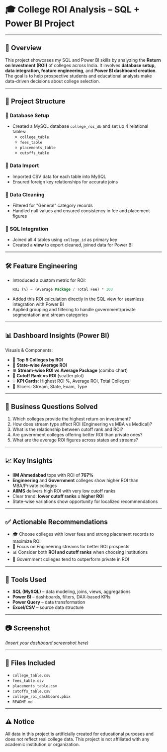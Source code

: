 # 🎓 College ROI Analysis – SQL + Power BI Project

---

## 📘 Overview

This project showcases my SQL and Power BI skills by analyzing the **Return on Investment (ROI)** of colleges across India. It involves **database setup, data integration, feature engineering**, and **Power BI dashboard creation**. The goal is to help prospective students and educational analysts make data-driven decisions about college selection.

---

## 📁 Project Structure

### 🔹 Database Setup
- Created a MySQL database `college_roi_db` and set up 4 relational tables:
  - `college_table`
  - `fees_table`
  - `placements_table`
  - `cutoffs_table`

### 🔹 Data Import
- Imported CSV data for each table into MySQL
- Ensured foreign key relationships for accurate joins

### 🔹 Data Cleaning
- Filtered for "General" category records
- Handled null values and ensured consistency in fee and placement figures

### 🔹 SQL Integration
- Joined all 4 tables using `college_id` as primary key
- Created a **view** to export cleaned, joined data for Power BI

---

## 🛠 Feature Engineering

- Introduced a custom metric for ROI:
  ```sql
  ROI (%) = (Average Package / Total Fee) * 100
  ```
- Added this ROI calculation directly in the SQL view for seamless integration with Power BI
- Applied grouping and filtering to handle government/private segmentation and stream categories

---

## 📊 Dashboard Insights (Power BI)

Visuals & Components:
- 📌 **Top 5 Colleges by ROI**
- 📍 **State-wise Average ROI**
- ⚙️ **Stream-wise ROI vs Average Package** (combo chart)
- 🎯 **Cutoff Rank vs ROI** (scatter plot)
- 💡 **KPI Cards**: Highest ROI %, Average ROI, Total Colleges
- 🔄 Slicers: Stream, State, Exam, Type

---

## 🧠 Business Questions Solved

1. Which colleges provide the highest return on investment?
2. How does stream type affect ROI (Engineering vs MBA vs Medical)?
3. What is the relationship between cutoff rank and ROI?
4. Are government colleges offering better ROI than private ones?
5. What are the average ROI figures across states and streams?

---

## 📈 Key Insights

- **IIM Ahmedabad** tops with ROI of **767%**
- **Engineering** and **Government** colleges show higher ROI than MBA/Private colleges
- **AIIMS** delivers high ROI with very low cutoff ranks
- Clear trend: **lower cutoff ranks = higher ROI**
- State-wise variations show opportunity for localized recommendations

---

## ✅ Actionable Recommendations

- 🎓 Choose colleges with lower fees and strong placement records to maximize ROI
- 📍 Focus on Engineering streams for better ROI prospects
- 📊 Consider both **ROI and cutoff ranks** when choosing institutions
- 🎯 Government colleges tend to outperform private in ROI

---

## 🔗 Tools Used

- **SQL (MySQL)** – data modeling, joins, views, aggregations
- **Power BI** – dashboards, filters, DAX-based KPIs
- **Power Query** – data transformation
- **Excel/CSV** – source data structure

---

## 📷 Screenshot

*(Insert your dashboard screenshot here)*

---

## 📁 Files Included

- `college_table.csv`
- `fees_table.csv`
- `placements_table.csv`
- `cutoffs_table.csv`
- `college_roi_dashboard.pbix`
- `README.md`

---

## ⚠️ Notice

All data in this project is artificially created for educational purposes and does not reflect real college data. This project is not affiliated with any academic institution or organization.
